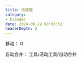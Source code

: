 ```yaml
---
title: 快捷键
category:
- blender
date: 2024-09-29 08:03:51
headerDepth: 2
---
```


移动： G

自动合并： 工具/活动工具/自动合并